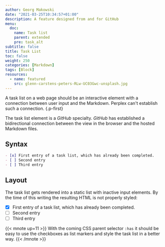 ```yaml
---
author: Georg Makowski
date: "2021-03-25T10:34:57+01:00"
description: A feature designed from and for GitHub
menu:
  doc:
    name: Task list
    parent: extended
    pre: task_alt
subtitle: false
title: Task List
toc: false
weight: 250
categories: [Markdown]
tags: [Block]
resources:
  - name: featured
    src: glenn-carstens-peters-RLw-UC03Gwc-unsplash.jpg
---
```


A task list on a web page should be an interactive element with a connection between user input and the Markdown. Perplex can't establish such a connection.
{.p-first} <!--more-->

The task list element is a _GitHub_ specialty. _GitHub_ has established a bidirectional connection between the view in the browser and the hosted Markdown files.

## Syntax

```md
- [x] First entry of a task list, which has already been completed.
- [ ] Second entry
- [ ] Third entry
```

## Layout
The task list gets rendered into a static list with inactive input elements. By the time of this writing the resulting HTML is not properly styled:

- [x] First entry of a task list, which has already been completed.
- [ ]  Second entry
- [ ]  Third entry

{{< mnote up=11 >}}
With the coming CSS parent selector `:has` it should be easy to use the checkboxes as list markers and style the task list in a better way.
{{< /mnote >}}
